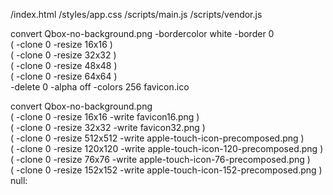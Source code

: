 /index.html
/styles/app.css
/scripts/main.js
/scripts/vendor.js


 convert Qbox-no-background.png  -bordercolor white -border 0 \
          \( -clone 0 -resize 16x16 \) \
          \( -clone 0 -resize 32x32 \) \
          \( -clone 0 -resize 48x48 \) \
          \( -clone 0 -resize 64x64 \) \
          -delete 0 -alpha off -colors 256 favicon.ico

 convert Qbox-no-background.png  \
          \( -clone 0 -resize 16x16 -write favicon16.png \) \
          \( -clone 0 -resize 32x32 -write favicon32.png \) \
          \( -clone 0 -resize 512x512 -write apple-touch-icon-precomposed.png \) \
          \( -clone 0 -resize 120x120 -write apple-touch-icon-120-precomposed.png \) \
          \( -clone 0 -resize 76x76 -write apple-touch-icon-76-precomposed.png \) \
          \( -clone 0 -resize 152x152 -write apple-touch-icon-152-precomposed.png \) \
          null:

